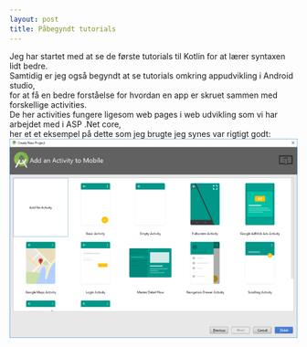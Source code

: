 ```yaml
---
layout: post
title: Påbegyndt tutorials
---
```


Jeg har startet med at se de første tutorials til Kotlin for at lærer syntaxen lidt bedre. <br>
Samtidig er jeg også begyndt at se tutorials omkring appudvikling i Android studio, <br>
for at få en bedre forståelse for hvordan en app er skruet sammen med forskellige activities. <br>
De her activities fungere ligesom web pages i web udvikling som vi har arbejdet med i ASP .Net core, <br>
her et et eksempel på dette som jeg brugte jeg synes var rigtigt godt: <br>
![](/images/Activities_android.png)
